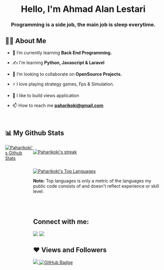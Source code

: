 
<h1 align="center">Hello, I'm Ahmad Alan Lestari</h1>
<h3 align="center">Programming is a side job, the main job is sleep everytime.</h3>


## 🙋‍♂️ About Me

- 🌱 I’m currently learning **Back End Programming.**

- :writing_hand: I'm learning **Python, Javascript & Laravel**

- 👯 I’m looking to collaborate on **OpenSource Projects.**

- ⚡ I love playing strategy games, Fps & Simulation.

- :art: I like to build views application

- 📫 How to reach me **paharikoki@gmail.com**

<br/>


## 📊 My Github Stats
<div style="display:flex;">

  <br/>
    <a href="https://github.com/paharikoki/github-readme-stats"><img alt="Paharikoki's Github Stats" src="https://github-readme-stats.vercel.app/api?username=paharikoki&show_icons=true&count_private=true&theme=react&hide_border=true&bg_color=0D1117" /></a>
    
<br>
    <div>

<p align="left">
    <a href="https://github.com/paharikoki/github-readme-streak-stats">
        <img title="🔥 Get streak stats for your profile at git.io/streak-stats" alt="Paharikoki's streak" src="https://github-readme-streak-stats.herokuapp.com/?user=paharikoki&theme=black-ice&hide_border=true&stroke=0000&background=060A0CD0"/>
    </a>
</p>

<br/>

  <a href="https://github.com/paharikoki/github-readme-stats"><img alt="Paharikoki's Top Languages" src="https://github-readme-stats.vercel.app/api/top-langs/?username=paharikoki&langs_count=8&count_private=true&layout=compact&theme=react&hide_border=true&bg_color=0D1117" /></a>
  <br/>
  
  <b>Note:</b> Top languages is only a metric of the languages my public code consists of and doesn't reflect experience or skill level.


<br/>
<br/>

## Connect with me:
<p align="left">

 <a href = "https://www.instagram.com/ahmadalan28/"><img src="https://img.icons8.com/fluent/48/000000/instagram-new.png"/></a>
 <a href = "https://web.facebook.com/people/Ahmad-Alan/100009959614136/"><img src="https://img.icons8.com/fluent/48/000000/facebook-new.png"/></a>

</p>

## ❤ Views and Followers
<a href="https://github.com/Meghna-DAS/github-profile-views-counter">
    <img src="https://komarev.com/ghpvc/?username=paharikoki">
</a>
<a href="https://github.com/paharikoki?tab=followers"><img src="https://img.shields.io/github/followers/paharikoki?label=Followers&style=social" alt="GitHub Badge"></a>

